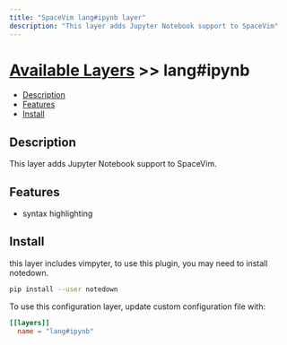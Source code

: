 ```yaml
---
title: "SpaceVim lang#ipynb layer"
description: "This layer adds Jupyter Notebook support to SpaceVim"
---
```


# [Available Layers](../../) >> lang#ipynb

<!-- vim-markdown-toc GFM -->

- [Description](#description)
- [Features](#features)
- [Install](#install)

<!-- vim-markdown-toc -->

## Description

This layer adds Jupyter Notebook support to SpaceVim.

## Features

- syntax highlighting

## Install

this layer includes vimpyter, to use this plugin, you may need to install notedown.

```sh
pip install --user notedown
```

To use this configuration layer, update custom configuration file with:

```toml
[[layers]]
  name = "lang#ipynb"
```

